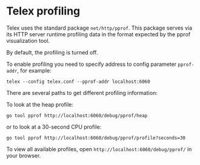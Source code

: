 # Telex profiling

Telex uses the standard package `net/http/pprof`. This package serves via its HTTP server runtime profiling data in the format expected by the pprof visualization tool.

By default, the profiling is turned off.

To enable profiling you need to specify address to config parameter `pprof-addr`, for example:

```
telex --config telex.conf --pprof-addr localhost:6060
```

There are several paths to get different profiling information:

To look at the heap profile:

`go tool pprof http://localhost:6060/debug/pprof/heap`

or to look at a 30-second CPU profile:

`go tool pprof http://localhost:6060/debug/pprof/profile?seconds=30`

To view all available profiles, open `http://localhost:6060/debug/pprof/` in your browser.

